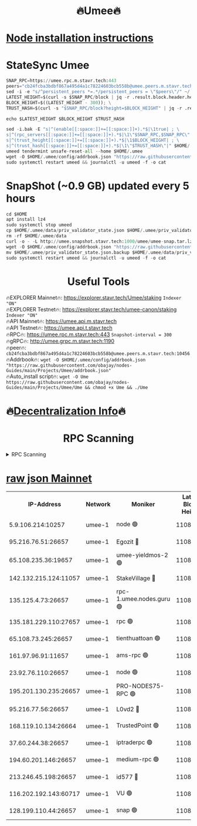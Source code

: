 <h1 align="center"> 🔥Umee🔥</h1>


[Node installation instructions](https://github.com/obajay/nodes-Guides/tree/main/Projects/Umee)
=
# StateSync Umee
```python
SNAP_RPC=https://umee.rpc.m.stavr.tech:443
peers="cb24fcba3bdbf867a495d4a1c78224603bcb558b@umee.peers.m.stavr.tech:10456"
sed -i -e "s/^persistent_peers *=.*/persistent_peers = \"$peers\"/" ~/.umee/config/config.toml
LATEST_HEIGHT=$(curl -s $SNAP_RPC/block | jq -r .result.block.header.height); \
BLOCK_HEIGHT=$((LATEST_HEIGHT - 300)); \
TRUST_HASH=$(curl -s "$SNAP_RPC/block?height=$BLOCK_HEIGHT" | jq -r .result.block_id.hash)

echo $LATEST_HEIGHT $BLOCK_HEIGHT $TRUST_HASH

sed -i.bak -E "s|^(enable[[:space:]]+=[[:space:]]+).*$|\1true| ; \
s|^(rpc_servers[[:space:]]+=[[:space:]]+).*$|\1\"$SNAP_RPC,$SNAP_RPC\"| ; \
s|^(trust_height[[:space:]]+=[[:space:]]+).*$|\1$BLOCK_HEIGHT| ; \
s|^(trust_hash[[:space:]]+=[[:space:]]+).*$|\1\"$TRUST_HASH\"|" $HOME/.umee/config/config.toml
umeed tendermint unsafe-reset-all --home $HOME/.umee
wget -O $HOME/.umee/config/addrbook.json "https://raw.githubusercontent.com/obajay/nodes-Guides/main/Projects/Umee/addrbook.json"
sudo systemctl restart umeed && journalctl -u umeed -f -o cat
```
# SnapShot (~0.9 GB) updated every 5 hours
```python
cd $HOME
apt install lz4
sudo systemctl stop umeed
cp $HOME/.umee/data/priv_validator_state.json $HOME/.umee/priv_validator_state.json.backup
rm -rf $HOME/.umee/data
curl -o - -L http://umee.snapshot.stavr.tech:1000/umee/umee-snap.tar.lz4 | lz4 -c -d - | tar -x -C $HOME/.umee --strip-components 2
wget -O $HOME/.umee/config/addrbook.json "https://raw.githubusercontent.com/obajay/nodes-Guides/main/Projects/Umee/addrbook.json"
mv $HOME/.umee/priv_validator_state.json.backup $HOME/.umee/data/priv_validator_state.json
sudo systemctl restart umeed && journalctl -u umeed -f -o cat
```
 <h1 align="center"> Useful Tools</h1>

🔥EXPLORER Mainnet🔥:      https://explorer.stavr.tech/Umee/staking             `Indexer "ON"` \
🔥EXPLORER Testnet🔥:        https://explorer.stavr.tech/umee-canon/staking      `Indexer "ON"` \
🔥API Mainnet🔥:                   https://umee.api.m.stavr.tech \
🔥API Testnet🔥:                     https://umee.api.t.stavr.tech \
🔥RPC🔥:                           https://umee.rpc.m.stavr.tech:443                     `Snapshot-interval = 300` \
🔥gRPC🔥:                              http://umee.grpc.m.stavr.tech:1190 \
🔥peer🔥:                     `cb24fcba3bdbf867a495d4a1c78224603bcb558b@umee.peers.m.stavr.tech:10456` \
🔥Addrbook🔥:    ```wget -O $HOME/.umee/config/addrbook.json "https://raw.githubusercontent.com/obajay/nodes-Guides/main/Projects/Umee/addrbook.json"``` \
🔥Auto_install script🔥: ```wget -O Ume https://raw.githubusercontent.com/obajay/nodes-Guides/main/Projects/Umee/Ume && chmod +x Ume && ./Ume```

🔥[Decentralization Info](https://github.com/obajay/StateSync-snapshots/tree/main/Projects/Umee/Decentralization)🔥
=

<h1 align="center"> RPC Scanning</h1>

<details>
<summary>RPC Scanning</summary>

<h2 align="center"> We scan nodes in real time every 4 hours. And we provide the final result of RPC endpoints.
We cannot influence the operation of these nodes in any way. </h2>


```python
If Voting Power is higher than 0 --> then the Node is a validator of the network and may be subject to attack and be a potential threat to the chain.
```
```python
We marked such validators with a red symbol
```

</details>

[raw json Mainnet](https://rpc-check.umeem.stavr.tech/umeem/rpc-umeem-result.json)
=



<table><tr><th>IP-Address</th><th>Network</th><th>Moniker</th><th>Latest Block Height</th><th>Earliest Block Height</th><th>Catching Up</th><th>Tx Index</th><th>Voting Power</th><th>Scan Time</th></tr><tr><td>5.9.106.214:10257</td><td>umee-1</td><td>node 🟢</td><td>11083596</td><td>7942001</td><td>False</td><td>on</td><td>0</td><td>2024-03-19T04:21:50.031781249UTC</td></tr><tr><td>95.216.76.51:26657</td><td>umee-1</td><td>Egozit 🔴</td><td>11083600</td><td>8262001</td><td>False</td><td>off</td><td>38819546</td><td>2024-03-19T04:22:12.794533648UTC</td></tr><tr><td>65.108.235.36:19657</td><td>umee-1</td><td>umee-yieldmos-2 🟢</td><td>11083578</td><td>9575548</td><td>False</td><td>on</td><td>0</td><td>2024-03-19T04:20:01.425900373UTC</td></tr><tr><td>142.132.215.124:11057</td><td>umee-1</td><td>StakeVillage 🔴</td><td>11083607</td><td>10027726</td><td>False</td><td>on</td><td>1756500</td><td>2024-03-19T04:22:56.036466205UTC</td></tr><tr><td>135.125.4.73:26657</td><td>umee-1</td><td>rpc-1.umee.nodes.guru 🟢</td><td>11083600</td><td>10691018</td><td>False</td><td>on</td><td>0</td><td>2024-03-19T04:22:13.070234969UTC</td></tr><tr><td>135.181.229.110:27657</td><td>umee-1</td><td>rpc 🟢</td><td>11083582</td><td>10754071</td><td>False</td><td>on</td><td>0</td><td>2024-03-19T04:20:24.766974401UTC</td></tr><tr><td>65.108.73.245:26657</td><td>umee-1</td><td>tienthuattoan 🟢</td><td>11083591</td><td>10787155</td><td>False</td><td>on</td><td>0</td><td>2024-03-19T04:21:18.769699469UTC</td></tr><tr><td>161.97.96.91:11657</td><td>umee-1</td><td>ams-rpc 🟢</td><td>11083604</td><td>10929930</td><td>False</td><td>on</td><td>0</td><td>2024-03-19T04:22:37.451696742UTC</td></tr><tr><td>23.92.76.110:26657</td><td>umee-1</td><td>node 🟢</td><td>11083608</td><td>10938001</td><td>False</td><td>on</td><td>0</td><td>2024-03-19T04:22:58.773412598UTC</td></tr><tr><td>195.201.130.235:26657</td><td>umee-1</td><td>PRO-NODES75-RPC 🟢</td><td>11083596</td><td>10983596</td><td>False</td><td>on</td><td>0</td><td>2024-03-19T04:21:47.774337211UTC</td></tr><tr><td>95.216.77.56:26657</td><td>umee-1</td><td>L0vd2 🔴</td><td>11083604</td><td>10983604</td><td>False</td><td>off</td><td>38562077</td><td>2024-03-19T04:22:37.183418585UTC</td></tr><tr><td>168.119.10.134:26664</td><td>umee-1</td><td>TrustedPoint 🟢</td><td>11083591</td><td>10998445</td><td>False</td><td>on</td><td>0</td><td>2024-03-19T04:21:21.038728609UTC</td></tr><tr><td>37.60.244.38:26657</td><td>umee-1</td><td>iptraderpc 🟢</td><td>11083582</td><td>11013104</td><td>False</td><td>on</td><td>0</td><td>2024-03-19T04:20:24.412300559UTC</td></tr><tr><td>194.60.201.146:26657</td><td>umee-1</td><td>medium-rpc 🟢</td><td>11083587</td><td>11013104</td><td>False</td><td>on</td><td>0</td><td>2024-03-19T04:20:58.015127372UTC</td></tr><tr><td>213.246.45.198:26657</td><td>umee-1</td><td>id577 🔴</td><td>11083586</td><td>11029001</td><td>False</td><td>on</td><td>35123627</td><td>2024-03-19T04:20:47.404555868UTC</td></tr><tr><td>116.202.192.143:60717</td><td>umee-1</td><td>VU 🟢</td><td>11083580</td><td>11042001</td><td>False</td><td>off</td><td>0</td><td>2024-03-19T04:20:15.958438605UTC</td></tr><tr><td>128.199.110.44:26657</td><td>umee-1</td><td>snap 🟢</td><td>11083603</td><td>11080954</td><td>False</td><td>off</td><td>0</td><td>2024-03-19T04:22:30.715174005UTC</td></tr></table>
